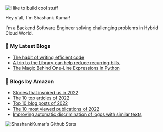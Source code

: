 ![I like to build cool stuff](https://res.cloudinary.com/dt8g3rhcy/image/upload/v1595929574/i_like_to_build_cool_shit._1_nzbwjh.png)

Hey y'all, I'm Shashank Kumar! 

I'm a Backend Software Engineer solving challenging problems in Hybrid Cloud World.

### 📕 My Latest Blogs
<!-- BLOG-POST-LIST:START -->
- [The habit of writing efficient code](https://medium.com/@ishashankkumar/the-habit-of-writing-efficient-code-153b05f04269?source=rss-d24dda280d5f------2)
- [A trip to the Library can help reduce recurring bills.](https://medium.com/swlh/a-trip-to-the-library-can-help-reduce-recurring-bills-23bca495cdf5?source=rss-d24dda280d5f------2)
- [The Magic Behind One-Line Expressions in Python](https://medium.com/swlh/the-magic-behind-one-line-expressions-in-python-816c10180c5c?source=rss-d24dda280d5f------2)
<!-- BLOG-POST-LIST:END -->

### 📕 Blogs by Amazon
<!-- AMAZON-BLOG-POST-LIST:START -->
- [Stories that inspired us in 2022](https://www.amazon.science/latest-news/stories-that-inspired-us-in-2022)
- [The 10 top articles of 2022](https://www.amazon.science/latest-news/the-10-top-articles-of-2022)
- [Top 10 blog posts of 2022](https://www.amazon.science/blog/top-10-blog-posts-of-2022)
- [The 10 most viewed publications of 2022](https://www.amazon.science/latest-news/the-most-viewed-amazon-science-publications-of-2022)
- [Improving automatic discrimination of logos with similar texts](https://www.amazon.science/blog/improving-automatic-discrimination-of-logos-with-similar-texts)
<!-- AMAZON-BLOG-POST-LIST:END -->



<img align="center" alt="iShashankKumar's Github Stats" src="https://github-readme-stats.vercel.app/api?username=ishashankkumar&show_icons=true&hide_border=true" />
